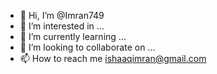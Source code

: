 - 👋 Hi, I’m @Imran749
- 👀 I’m interested in ...
- 🌱 I’m currently learning ...
- 💞️ I’m looking to collaborate on ...
- 📫 How to reach me ishaaqimran@gmail.com 

<!---
Imran749/Imran749 is a ✨ special ✨ repository because its `README.md` (this file) appears on your GitHub profile.
You can click the Preview link to take a look at your changes.
--->
